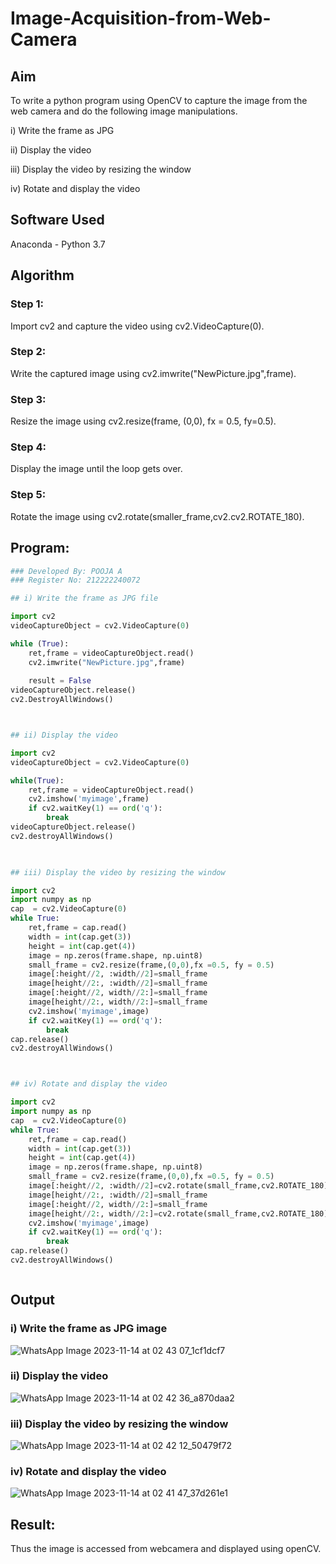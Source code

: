 # Image-Acquisition-from-Web-Camera
## Aim
To write a python program using OpenCV to capture the image from the web camera and do the following image manipulations.

i) Write the frame as JPG 

ii) Display the video 

iii) Display the video by resizing the window

iv) Rotate and display the video

## Software Used
Anaconda - Python 3.7

## Algorithm
### Step 1:
Import cv2 and capture the video using cv2.VideoCapture(0).

### Step 2:
Write the captured image using cv2.imwrite("NewPicture.jpg",frame).

### Step 3:
Resize the image using cv2.resize(frame, (0,0), fx = 0.5, fy=0.5).

### Step 4:
Display the image until the loop gets over.

### Step 5:
Rotate the image using cv2.rotate(smaller_frame,cv2.cv2.ROTATE_180).

## Program:
``` Python
### Developed By: POOJA A
### Register No: 212222240072

## i) Write the frame as JPG file

import cv2
videoCaptureObject = cv2.VideoCapture(0)

while (True):
    ret,frame = videoCaptureObject.read()
    cv2.imwrite("NewPicture.jpg",frame)
    
    result = False
videoCaptureObject.release()
cv2.DestroyAllWindows()



## ii) Display the video

import cv2
videoCaptureObject = cv2.VideoCapture(0)

while(True):
    ret,frame = videoCaptureObject.read()
    cv2.imshow('myimage',frame)
    if cv2.waitKey(1) == ord('q'):
        break
videoCaptureObject.release()
cv2.destroyAllWindows()
    


## iii) Display the video by resizing the window

import cv2
import numpy as np
cap  = cv2.VideoCapture(0)
while True:
    ret,frame = cap.read()
    width = int(cap.get(3))
    height = int(cap.get(4))
    image = np.zeros(frame.shape, np.uint8)
    small_frame = cv2.resize(frame,(0,0),fx =0.5, fy = 0.5)
    image[:height//2, :width//2]=small_frame
    image[height//2:, :width//2]=small_frame
    image[:height//2, width//2:]=small_frame
    image[height//2:, width//2:]=small_frame
    cv2.imshow('myimage',image)
    if cv2.waitKey(1) == ord('q'):
        break
cap.release()
cv2.destroyAllWindows()



## iv) Rotate and display the video

import cv2
import numpy as np
cap  = cv2.VideoCapture(0)
while True:
    ret,frame = cap.read()
    width = int(cap.get(3))
    height = int(cap.get(4))
    image = np.zeros(frame.shape, np.uint8)
    small_frame = cv2.resize(frame,(0,0),fx =0.5, fy = 0.5)
    image[:height//2, :width//2]=cv2.rotate(small_frame,cv2.ROTATE_180)
    image[height//2:, :width//2]=small_frame
    image[:height//2, width//2:]=small_frame
    image[height//2:, width//2:]=cv2.rotate(small_frame,cv2.ROTATE_180)
    cv2.imshow('myimage',image)
    if cv2.waitKey(1) == ord('q'):
        break
cap.release()
cv2.destroyAllWindows()



```
## Output
### i) Write the frame as JPG image
![WhatsApp Image 2023-11-14 at 02 43 07_1cf1dcf7](https://github.com/poojaanbu0/Image-Acquisition-from-Web-Cameraa/assets/119390329/bc0aca6d-35e5-4118-b2ec-4e38b00afb24)

### ii) Display the video
![WhatsApp Image 2023-11-14 at 02 42 36_a870daa2](https://github.com/poojaanbu0/Image-Acquisition-from-Web-Cameraa/assets/119390329/7c0630b8-82b0-43b6-953c-cc23d8332ca6)

### iii) Display the video by resizing the window
![WhatsApp Image 2023-11-14 at 02 42 12_50479f72](https://github.com/poojaanbu0/Image-Acquisition-from-Web-Cameraa/assets/119390329/18874d72-5561-4a5b-8580-0b64618a808e)

### iv) Rotate and display the video
![WhatsApp Image 2023-11-14 at 02 41 47_37d261e1](https://github.com/poojaanbu0/Image-Acquisition-from-Web-Cameraa/assets/119390329/5cdee36c-a3c4-40c1-b222-e2ee252c96e7)



## Result:
Thus the image is accessed from webcamera and displayed using openCV.
